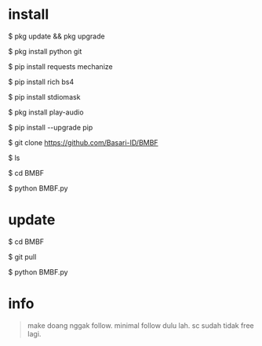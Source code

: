 # install

$ pkg update && pkg upgrade

$ pkg install python git

$ pip install requests mechanize

$ pip install rich bs4

$ pip install stdiomask

$ pkg install play-audio

$ pip install --upgrade pip

$ git clone https://github.com/Basari-ID/BMBF

$ ls

$ cd BMBF

$ python BMBF.py

# update

$ cd BMBF

$ git pull

$ python BMBF.py

# info

> make doang nggak follow.
> minimal follow dulu lah.
> sc sudah tidak free lagi.
